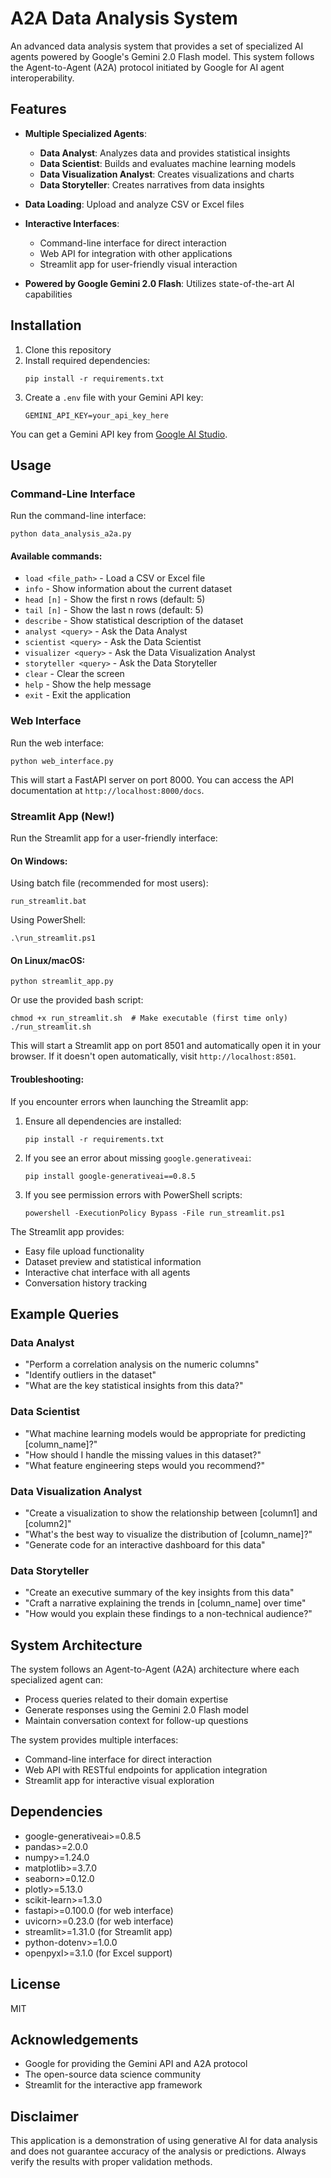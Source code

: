 # A2A Data Analysis System

An advanced data analysis system that provides a set of specialized AI agents powered by Google's Gemini 2.0 Flash model. This system follows the Agent-to-Agent (A2A) protocol initiated by Google for AI agent interoperability.

## Features

- **Multiple Specialized Agents**: 
  - **Data Analyst**: Analyzes data and provides statistical insights
  - **Data Scientist**: Builds and evaluates machine learning models
  - **Data Visualization Analyst**: Creates visualizations and charts
  - **Data Storyteller**: Creates narratives from data insights

- **Data Loading**: Upload and analyze CSV or Excel files
- **Interactive Interfaces**:
  - Command-line interface for direct interaction
  - Web API for integration with other applications
  - Streamlit app for user-friendly visual interaction
- **Powered by Google Gemini 2.0 Flash**: Utilizes state-of-the-art AI capabilities

## Installation

1. Clone this repository
2. Install required dependencies:
   ```
   pip install -r requirements.txt
   ```
3. Create a `.env` file with your Gemini API key:
   ```
   GEMINI_API_KEY=your_api_key_here
   ```

You can get a Gemini API key from [Google AI Studio](https://ai.google.dev/).

## Usage

### Command-Line Interface

Run the command-line interface:

```
python data_analysis_a2a.py
```

#### Available commands:

- `load <file_path>` - Load a CSV or Excel file
- `info` - Show information about the current dataset
- `head [n]` - Show the first n rows (default: 5)
- `tail [n]` - Show the last n rows (default: 5)
- `describe` - Show statistical description of the dataset
- `analyst <query>` - Ask the Data Analyst
- `scientist <query>` - Ask the Data Scientist
- `visualizer <query>` - Ask the Data Visualization Analyst
- `storyteller <query>` - Ask the Data Storyteller
- `clear` - Clear the screen
- `help` - Show the help message
- `exit` - Exit the application

### Web Interface

Run the web interface:

```
python web_interface.py
```

This will start a FastAPI server on port 8000. You can access the API documentation at `http://localhost:8000/docs`.

### Streamlit App (New!)

Run the Streamlit app for a user-friendly interface:

#### On Windows:
Using batch file (recommended for most users):
```
run_streamlit.bat
```

Using PowerShell:
```
.\run_streamlit.ps1
```

#### On Linux/macOS:
```
python streamlit_app.py
```

Or use the provided bash script:
```
chmod +x run_streamlit.sh  # Make executable (first time only)
./run_streamlit.sh
```

This will start a Streamlit app on port 8501 and automatically open it in your browser. 
If it doesn't open automatically, visit `http://localhost:8501`.

#### Troubleshooting:
If you encounter errors when launching the Streamlit app:

1. Ensure all dependencies are installed:
   ```
   pip install -r requirements.txt
   ```

2. If you see an error about missing `google.generativeai`:
   ```
   pip install google-generativeai==0.8.5
   ```

3. If you see permission errors with PowerShell scripts:
   ```
   powershell -ExecutionPolicy Bypass -File run_streamlit.ps1
   ```

The Streamlit app provides:
- Easy file upload functionality
- Dataset preview and statistical information
- Interactive chat interface with all agents
- Conversation history tracking

## Example Queries

### Data Analyst
- "Perform a correlation analysis on the numeric columns"
- "Identify outliers in the dataset"
- "What are the key statistical insights from this data?"

### Data Scientist
- "What machine learning models would be appropriate for predicting [column_name]?"
- "How should I handle the missing values in this dataset?"
- "What feature engineering steps would you recommend?"

### Data Visualization Analyst
- "Create a visualization to show the relationship between [column1] and [column2]"
- "What's the best way to visualize the distribution of [column_name]?"
- "Generate code for an interactive dashboard for this data"

### Data Storyteller
- "Create an executive summary of the key insights from this data"
- "Craft a narrative explaining the trends in [column_name] over time"
- "How would you explain these findings to a non-technical audience?"

## System Architecture

The system follows an Agent-to-Agent (A2A) architecture where each specialized agent can:
- Process queries related to their domain expertise
- Generate responses using the Gemini 2.0 Flash model
- Maintain conversation context for follow-up questions

The system provides multiple interfaces:
- Command-line interface for direct interaction
- Web API with RESTful endpoints for application integration
- Streamlit app for interactive visual exploration

## Dependencies

- google-generativeai>=0.8.5
- pandas>=2.0.0
- numpy>=1.24.0
- matplotlib>=3.7.0
- seaborn>=0.12.0
- plotly>=5.13.0
- scikit-learn>=1.3.0
- fastapi>=0.100.0 (for web interface)
- uvicorn>=0.23.0 (for web interface)
- streamlit>=1.31.0 (for Streamlit app)
- python-dotenv>=1.0.0
- openpyxl>=3.1.0 (for Excel support)

## License

MIT

## Acknowledgements

- Google for providing the Gemini API and A2A protocol
- The open-source data science community
- Streamlit for the interactive app framework

## Disclaimer

This application is a demonstration of using generative AI for data analysis and does not guarantee accuracy of the analysis or predictions. Always verify the results with proper validation methods. 